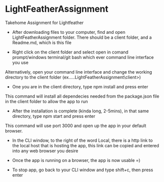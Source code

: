 # LightFeatherAssignment
Takehome Assignment for Lightfeather

- After downloading files to your computer, find and open LightFeatherAssignment folder. There should be a client folder, and a Readme.md, which is this file

- Right click on the client folder and select open in comand prompt/windows terminal/git bash which ever command line interface you use

Alternatively, open your command line interface and change the working directory to the client folder  (ex.....LightFeatherAssignment\client>)

- One you are in the client directory, type npm install and press enter

This command will install all dependecies needed from the package.json file in the client folder to allow the app to run

- After the installation is complete (kinda long, 2-5mins), in that same directory, type npm start and press enter

This command will use port 3000 and open up the app in your default browser.

- In the CLI window, to the right of the word Local, there is a http link to the local host that is hosting the app, this link can be copied and entered into any web browser you desire

- Once the app is running on a browser, the app is now usable =)

- To stop app, go back to your CLI window and type shift+c, then press enter
